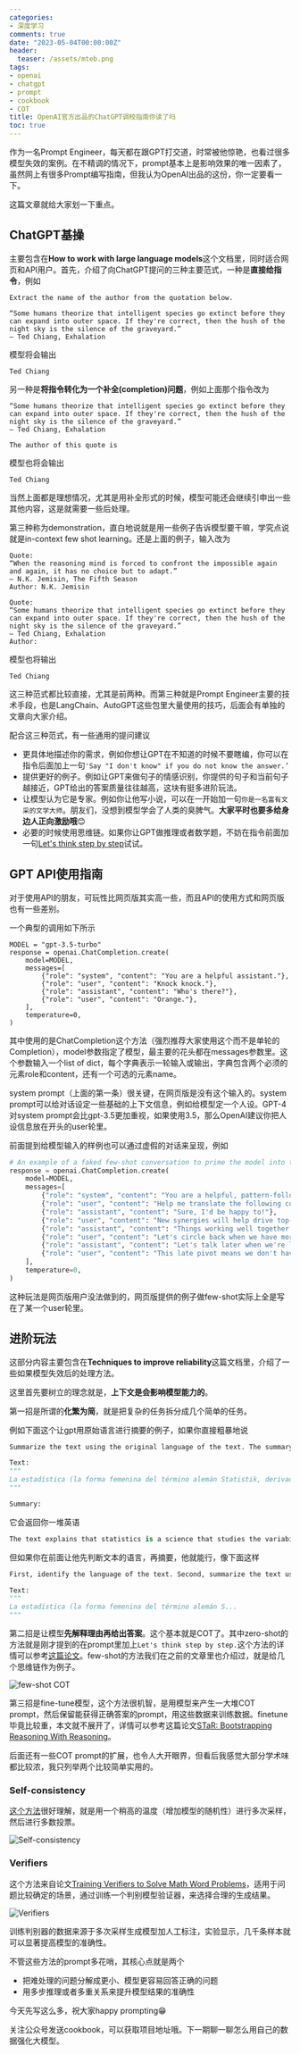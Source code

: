 ```yaml
---
categories:
- 深度学习
comments: true
date: "2023-05-04T00:00:00Z"
header:
  teaser: /assets/mteb.png
tags:
- openai
- chatgpt
- prompt
- cookbook
- COT
title: OpenAI官方出品的ChatGPT调校指南你读了吗
toc: true
---
```


作为一名Prompt Engineer，每天都在跟GPT打交道，时常被他惊艳，也看过很多模型失效的案例。在不精调的情况下，prompt基本上是影响效果的唯一因素了，虽然网上有很多Prompt编写指南，但我认为OpenAI出品的这份，你一定要看一下。

这篇文章就给大家划一下重点。

## ChatGPT基操

主要包含在****How to work with large language models****这个文档里，同时适合网页和API用户。首先，介绍了向ChatGPT提问的三种主要范式，一种是**直接给指令**，例如

```
Extract the name of the author from the quotation below.

“Some humans theorize that intelligent species go extinct before they can expand into outer space. If they're correct, then the hush of the night sky is the silence of the graveyard.”
― Ted Chiang, Exhalation
```

模型将会输出

```
Ted Chiang
```

另一种是**将指令转化为一个补全(completion)问题**，例如上面那个指令改为

```
“Some humans theorize that intelligent species go extinct before they can expand into outer space. If they're correct, then the hush of the night sky is the silence of the graveyard.”
― Ted Chiang, Exhalation

The author of this quote is
```

模型也将会输出

```
Ted Chiang
```

当然上面都是理想情况，尤其是用补全形式的时候，模型可能还会继续引申出一些其他内容，这是就需要一些后处理。

第三种称为demonstration，直白地说就是用一些例子告诉模型要干嘛，学究点说就是in-context few shot learning。还是上面的例子，输入改为

```
Quote:
“When the reasoning mind is forced to confront the impossible again and again, it has no choice but to adapt.”
― N.K. Jemisin, The Fifth Season
Author: N.K. Jemisin

Quote:
“Some humans theorize that intelligent species go extinct before they can expand into outer space. If they're correct, then the hush of the night sky is the silence of the graveyard.”
― Ted Chiang, Exhalation
Author:
```

模型也将输出

```
Ted Chiang
```

这三种范式都比较直接，尤其是前两种。而第三种就是Prompt Engineer主要的技术手段，也是LangChain、AutoGPT这些包里大量使用的技巧，后面会有单独的文章向大家介绍。

配合这三种范式，有一些通用的提问建议

- 更具体地描述你的需求，例如你想让GPT在不知道的时候不要瞎编，你可以在指令后面加上一句`'Say "I don't know" if you do not know the answer.’`
- 提供更好的例子。例如让GPT来做句子的情感识别，你提供的句子和当前句子越接近，GPT给出的答案质量往往越高，这块有挺多进阶玩法。
- 让模型认为它是专家。例如你让他写小说，可以在一开始加一句`你是一名富有文采的文学大师`。朋友们，没想到模型学会了人类的臭脾气。**大家平时也要多给身边人正向激励哦**😊
- 必要的时候使用思维链。如果你让GPT做推理或者数学题，不妨在指令前面加一句[Let's think step by step](https://arxiv.org/pdf/2205.11916v1.pdf)试试。

## GPT API使用指南

对于使用API的朋友，可玩性比网页版其实高一些，而且API的使用方式和网页版也有一些差别。

一个典型的调用如下所示

```
MODEL = "gpt-3.5-turbo"
response = openai.ChatCompletion.create(
    model=MODEL,
    messages=[
        {"role": "system", "content": "You are a helpful assistant."},
        {"role": "user", "content": "Knock knock."},
        {"role": "assistant", "content": "Who's there?"},
        {"role": "user", "content": "Orange."},
    ],
    temperature=0,
)
```

其中使用的是ChatCompletion这个方法（强烈推荐大家使用这个而不是单轮的Completion），model参数指定了模型，最主要的花头都在messages参数里。这个参数输入一个list of dict，每个字典表示一轮输入或输出，字典包含两个必须的元素role和content，还有一个可选的元素name。

system prompt（上面的第一条）很关键，在网页版是没有这个输入的。system prompt可以给对话设定一些基础的上下文信息，例如给模型定一个人设。GPT-4对system prompt会比gpt-3.5更加重视，如果使用3.5，那么OpenAI建议你把人设信息放在开头的user轮里。

前面提到给模型输入的样例也可以通过虚假的对话来呈现，例如

```python
# An example of a faked few-shot conversation to prime the model into translating business jargon to simpler speech
response = openai.ChatCompletion.create(
    model=MODEL,
    messages=[
        {"role": "system", "content": "You are a helpful, pattern-following assistant."},
        {"role": "user", "content": "Help me translate the following corporate jargon into plain English."},
        {"role": "assistant", "content": "Sure, I'd be happy to!"},
        {"role": "user", "content": "New synergies will help drive top-line growth."},
        {"role": "assistant", "content": "Things working well together will increase revenue."},
        {"role": "user", "content": "Let's circle back when we have more bandwidth to touch base on opportunities for increased leverage."},
        {"role": "assistant", "content": "Let's talk later when we're less busy about how to do better."},
        {"role": "user", "content": "This late pivot means we don't have time to boil the ocean for the client deliverable."},
    ],
    temperature=0,
)
```

这种玩法是网页版用户没法做到的，网页版提供的例子做few-shot实际上全是写在了某一个user轮里。

## 进阶玩法

这部分内容主要包含在**Techniques to improve reliability**这篇文档里，介绍了一些如果模型失效后的处理方法。

这里首先要树立的理念就是，**上下文是会影响模型能力的**。

第一招是所谓的**化繁为简**，就是把复杂的任务拆分成几个简单的任务。

例如下面这个让gpt用原始语言进行摘要的例子，如果你直接粗暴地说

```python
Summarize the text using the original language of the text. The summary should be one sentence long.

Text:
"""
La estadística (la forma femenina del término alemán Statistik, derivado a su vez del italiano statista, "hombre de Estado") es una ciencia que estudia la variabilidad, colección, organización, análisis, interpretación, y presentación de los datos, ...文本太长，省略
"""

Summary:
```

它会返回你一堆英语

```python
The text explains that statistics is a science that studies the variability, collection, organization, analysis, interpretation, and presentation of data, as well as the random process that generates them following the laws of probability.
```

但如果你在前面让他先判断文本的语言，再摘要，他就能行，像下面这样

```python
First, identify the language of the text. Second, summarize the text using the original language of the text. The summary should be one sentence long.

Text:
"""
La estadística (la forma femenina del término alemán S...
"""
```

第二招是让模型**先解释理由再给出答案**。这个基本就是COT了。其中zero-shot的方法就是刚才提到的在prompt里加上`Let's think step by step.`这个方法的详情可以参考[这篇论文](https://arxiv.org/abs/2205.11916)。few-shot的方法我们在之前的文章里也介绍过，就是给几个思维链作为例子。

![few-shot COT](https://wyhhexo.oss-cn-hangzhou.aliyuncs.com/images202303252056221.png)

第三招是fine-tune模型，这个方法很机智，是用模型来产生一大堆COT prompt，然后保留能获得正确答案的prompt，用这些数据来训练数据。finetune毕竟比较重，本文就不展开了，详情可以参考这篇论文[STaR: Bootstrapping Reasoning With Reasoning](https://arxiv.org/abs/2203.14465)。

后面还有一些COT prompt的扩展，也令人大开眼界，但看后我感觉大部分学术味都比较浓，我只列举两个比较简单实用的。

### Self-consistency
[这个方法](https://arxiv.org/abs/2203.11171 "Self-Consistency Improves Chain of Thought Reasoning in Language Models")很好理解，就是用一个稍高的温度（增加模型的随机性）进行多次采样，然后进行多数投票。

![Self-consistency](https://wyhhexo.oss-cn-hangzhou.aliyuncs.com/202305041924765.png)

### Verifiers
这个方法来自论文[Training Verifiers to Solve Math Word Problems](https://arxiv.org/abs/2110.14168)，适用于问题比较确定的场景，通过训练一个判别模型验证器，来选择合理的生成结果。

![Verifiers](https://wyhhexo.oss-cn-hangzhou.aliyuncs.com/202305041953223.png)


训练判别器的数据来源于多次采样生成模型加人工标注，实验显示，几千条样本就可以显著提高模型的准确性。

不管这些方法的prompt多花哨，其核心点就是两个
- 把难处理的问题分解成更小、模型更容易回答正确的问题
- 用多步推理或者多重关系来提升模型结果的准确性

今天先写这么多，祝大家happy prompting😁

关注公众号发送cookbook，可以获取项目地址哦。下一期聊一聊怎么用自己的数据强化大模型。